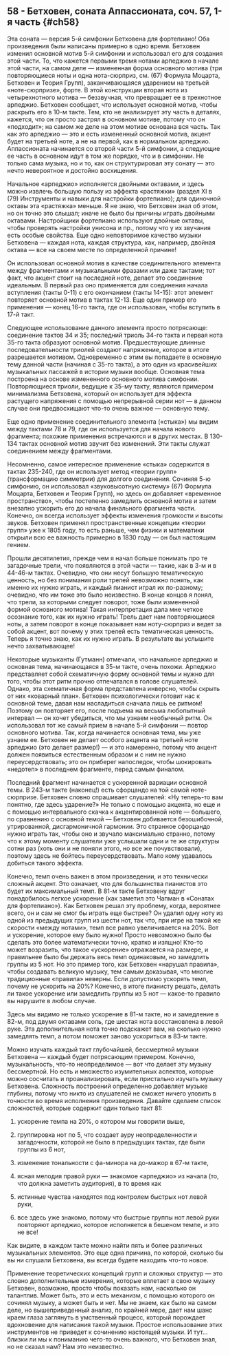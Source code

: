 ## 58 - Бетховен, соната Аппассионата, соч. 57, 1-я часть {#ch58}

Эта соната — версия 5-й симфонии Бетховена для фортепиано! Оба произведения были написаны примерно в одно время. Бетховен изменил основной мотив 5-й симфонии и использовал его для создания этой части. То, что кажется первыми тремя нотами арпеджио в начале этой части, на самом деле — измененная форма основного мотива (три повторяющиеся ноты и одна нота-сюрприз, см. (67) Формула Моцарта, Бетховен и Теория Групп), заканчивающаяся ударением на третьей «ноте-сюрпризе», форте. В этой конструкции вторая нота из четырехнотного мотива — беззвучная, что превращает ее в трехнотное арпеджио. Бетховен сообщает, что использует основной мотив, чтобы раскрыть его в 10-м такте. Тем, кто не анализирует эту часть в деталях, кажется, что он просто застрял в основном мотиве, потому что он «подходит»; на самом же деле на этом мотиве основана вся часть. Так как это арпеджио — это и есть измененный основной мотив, акцент будет на третьей ноте, а не на первой, как в нормальном арпеджио. Аппассионата начинается со второй части 5-й симфонии, а следующие ее часть в основном идут в том же порядке, что и в симфонии. Не только сама музыка, но и то, как он структурировал эту сонату — это нечто невероятное и достойно восхищения.

Начальное «арпеджио» исполняется двойными октавами, и здесь можно извлечь большую пользу из эффекта «растяжки» (раздел XI в (79) Инструменты и навыки для настройки фортепиано); для одиночной октавы эта «растяжка» меньше. Я не знаю, что Бетховен знал об этом, но он точно это слышал; иначе не было бы причины играть двойными октавами. Настройщики фортепиано используют двойные октавы, чтобы проверять настройки унисона и пр., потому что у их звучания есть особые свойства. Еще одно неповторимое качество музыки Бетховена — каждая нота, каждая структура, как, например, двойная октава — все на своем месте по определенной причине!

Он использовал основной мотив в качестве соединительного элемента между фрагментами и музыкальными фразами или даже тактами; тот факт, что акцент стоит на последней ноте, делает это соединение идеальным. В первый раз оно применяется для соединения начала вступления (такты 0-11) с его окончанием (такты 14-15): этот элемент повторяет основной мотив в тактах 12-13. Еще один пример его применения — конец 16-го такта, где он использован, чтобы вступить в 17-й такт.

Следующее использование данного элемента просто потрясающе: соединение тактов 34 и 35; последний триоль 34-го такта и первая нота 35-го такта образуют основной мотив. Предшествующие длинные последовательности триолей создают напряжение, которое в итоге разрешается мотивом. Одновременно с этим вы попадаете в основную тему данной части (начиная с 35-го такта), а это один из красивейших музыкальных пассажей в истории музыки вообще. Основная тема построена на основе измененного основного мотива симфонии. Повторяющиеся триоли, ведущие к 35-му такту, являются примером минимализма Бетховена, который он использует для эффекта растущего напряжения с помощью непрерывной серии нот — в данном случае они предвосхищают что-то очень важное — основную тему.

Еще одно применение соединительного элемента («стыка») мы видим между тактами 78 и 79, где он используется для начала нового фрагмента; похожие применения встречаются и в других местах. В 130-134 тактах основной мотив звучит без изменений. Эти такты служат соединением между фрагментами.

Несомненно, самое интересное применение «стыка» содержится в тактах 235-240, где он использует метод «теории групп» (трансформацию симметрии) для долгого соединения. Сочиняя 5-ю симфонию, он использовал «звуковысотную систему» (67) Формула Моцарта, Бетховен и Теория Групп), но здесь он добавляет «временное пространство», чтобы постепенно замедлить основной мотив и затем внезапно ускорить его до начала финального фрагмента части. Конечно, он всегда использует эффекты изменения громкости и высоты звуков. Бетховен применял пространственные концепции «теории групп» уже к 1805 году, то есть раньше, чем физики и математики открыли всю ее важность примерно в 1830 году — он был настоящим гением.

Прошли десятилетия, прежде чем я начал больше понимать про те загадочные трели, что появляются в этой части — такие, как в 3-м и в 44-46-м тактах. Очевидно, что они несут большую тематическую ценность, но без понимания роли трелей невозможно понять, как именно их нужно играть, и каждый пианист играл их по-разному; очевидно, что им тоже это было неизвестно. В конце концов я понял, что трели, за которыми следует поворот, тоже были измененной формой основного мотива! Такая интерпретация дала мне четкое осознание того, как их нужно играть! Трель дает нам повторяющиеся ноты, а затем поворот в конце показывает нам ноту-сюрприз и ведет за собой акцент, вот почему у этих трелей есть тематическая ценность. Теперь я точно знаю, как их нужно играть. В результате вы услышите нечто захватывающее!

Некоторые музыканты (Гутманн) отмечали, что начальное арпеджио и основная тема, начинающаяся в 35-м такте, очень похожи. Арпеджио представляет собой схематичную форму основной темы и нужно для того, чтобы этот ритм прочно отпечатался в голове слушателей. Однако, эта схематичная форма представлена инверсно, чтобы скрыть от них «коварный план». Бетховен психологически готовит нас к основной теме, давая нам насладиться сначала лишь ее ритмом! Поэтому он повторяет его, после подъема на весьма любопытный интервал — он хочет убедиться, что мы узнаем необычный ритм. Он использовал тот же самый прием в начале 5-й симфонии — повтор основного мотива. Так, когда начинается основная тема, мы уже узнаем ее. Бетховен не делает особого акцента на третьей ноте арпеджио (это делает размер!) — и это намеренно, потому что акцент должен появиться естественным образом и с ним не нужно переусердствовать; это он приберег напоследок, чтобы шокировать «недотеп» в последнем фрагменте, перед самым финалом.

Последний фрагмент начинается с ускоренной вариации основной темы. В 243-м такте (наконец!) есть сфорцандо на той самой ноте-сюрпризе. Бетховен словно спрашивает слушателей: «Ну теперь-то вам понятно, где здесь ударение?» Не только с помощью акцента, но еще и с помощью интервального скачка к акцентированной ноте — большего, по сравнению с основной темой — Бетховен добивается безошибочной, утрированной, дисгармоничной гармонии. Это странное сфорцандо нужно играть так, чтобы оно и звучало максимально странно, потому что к этому моменту слушатели уже услышали одни и те же структуры сотни раз (хоть они и не поняли этого, но все же почувствовали), поэтому здесь не бойтесь переусердствовать. Мало кому удавалось добиться такого эффекта.

Конечно, темп очень важен в этом произведении, и это технически сложный акцент. Это означает, что для большинства пианистов это будет их максимальный темп. В 81-м такте Бетховену вдруг понадобилось легкое ускорение (как заметил это Чапман в «Сонатах для фортепиано»). Как Бетховен решал эту проблему, когда, вероятнее всего, он и сам не смог бы играть еще быстрее? Он удалил одну ноту из одной из предыдущих групп из шести нот, так что, при игре на такой же скорости «между нотами», темп все равно увеличивается на 20%. Вот и ускорение, которое ему было нужно! Просто невозможно было бы сделать это более математически точно, кратко и изящно! Кто-то может возразить, что такое «ускорение» отражается на размере, и правильнее было бы держать весь темп одинаковым, но замедлить группы из 5 нот. Но это пример того, как Бетховен «нарушал правила», чтобы создавать великую музыку, тем самым доказывая, что многие традиционные «правила» неверны. Если допустимо ускорять темп, почему не ускорить на 20%? Конечно, в итоге пианисту решать, делать ли такое ускорение или замедлить группы из 5 нот — какое-то правило вы нарушите в любом случае.

Здесь мы видимо не только ускорение в 81-м такте, но и замедление в 82-м, под двумя октавами соль, где шестая нота восстановлена в левой руке. Эта дополнительная нота точно подскажет вам, на сколько нужно замедлять темп, а потом поможет заново ускориться в 83-м такте.

Можно изучать каждый такт глубочайшей, бессмертной музыки Бетховена — каждый будет потрясающим примером. Конечно, музыкальность, что-то неопределимое — вот что делает эту музыку бессмертной. Но есть и множество изумительных аспектов, которые можно сосчитать и проанализировать, если пристально изучать музыку Бетховена. Сложность построений определенно добавляет музыке глубины, потому что никто из слушателей не сможет ничего уловить в точности во время исполнения произведения. Давайте сделаем список сложностей, которые содержит один только такт 81:

1. ускорение темпа на 20%, о котором мы говорили выше,

2. группировка нот по 5, что создает ауру неопределенности и загадочности, которой не было в предыдущих тактах, где были группы из 6 нот,

3. изменение тональности с фа-минора на до-мажор в 67-м такте,

4. ясная мелодия правой руки — знакомое «арпеджио» из начала (то, что должна заметить аудитория), в то время как

5. истинные чувства находятся под контролем быстрых нот левой руки,

6. все здесь уже знакомо, потому что быстрые группы нот левой руки повторяют арпеджио, которое исполняется в бешеном темпе, и это не все!

Как видите, в каждом такте можно найти пять и более различных музыкальных элементов. Это еще одна причина, по которой, сколько бы вы ни слушали Бетховена, вы всегда будете находить что-то новое.

Применение теоретических концепций групп и сложных структур — это словно дополнительные измерения, которые вплетает в свою музыку Бетховен, возможно, просто чтобы показать нам, насколько он талантлив. Может быть, это и есть механизм, с помощью которого он сочинял музыку, а может быть и нет. Мы не знаем, как было на самом деле, но вышеприведенный анализ, по крайней мере, дает нам шанс краем глаза заглянуть в умственный процесс, который порождает вдохновение для написания такой музыки. Простое использование этих инструментов не приведет к сочинению настоящей музыки. И тут… близки ли мы к пониманию чего-то очень важного, что Бетховен знал, но не сказал нам? Нам это неизвестно.
